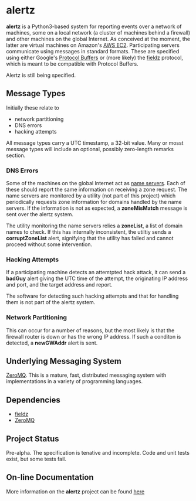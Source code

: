 # alertz

**alertz** is a Python3-based system for reporting events over a
network of machines, some on a local network (a cluster of machines
behind a firewall) and other machines on the global Internet.  As
conceived at the moment, the latter are virtual machines on Amazon's
[AWS EC2](http://aws.amazon.com/ec2).  Participating servers communicate
using messages in standard formats.  These are specified using either
Google's
[Protocol Buffers](http://developers.google.com/protocol-buffers)
or (more likely) the
[fieldz](https://jddixon.github.io/fieldz)
protocol, which is meant to be compatible with Protocol Buffers.

Alertz is still being specified.

## Message Types

Initially these relate to

* network partitioning
* DNS errors
* hacking attempts

All message types carry a UTC timestamp, a 32-bit value.  Many or mosst
message types will include an optional, possibly zero-length remarks
section.

### DNS Errors

Some of the machines on the global Internet act as
[name servers](https://en.wikipedia.org/wiki/Name_server).
Each of these should report the same information on receiving a
zone request.  The name servers are monitored by a utility (not part of
this project) which periodically requests zone information for domains
handled by the name servers.  If the information is not as expected,
a **zoneMisMatch** message is sent over the alertz system.

The utility monitoring the name servers relies a **zoneList**, a list
of domain names to check.  If this has internally inconsistent, the
utiltiy sends a **corruptZoneList** alert, signifying that the utility
has failed and cannot proceed without some intervention.

### Hacking Attempts

If a participating machine detects an attemtpted hack attack, it can
send a **badGuy** alert giving the UTC time of the attempt, the
originating IP address and port, and the target address and report.

The software for detecting such hacking attempts and that for handling them
is not part of the alertz system.

### Network Partitioning

This can occur for a number of reasons, but the most likely is that
the firewall router is down or has the wrong IP address.  If such a
conditon is detected, a **newGWAddr** alert is sent.

## Underlying Messaging System

[ZeroMQ](http://zeromq.org).  This is a mature, fast, distributed
messaging system with implementations in a variety of programming
languages.

## Dependencies

* [fieldz](https://jddixon.github.io/fieldz)
* [ZeroMQ](http://zeromq.org)

## Project Status

Pre-alpha.  The specification is tenative and incomplete.  Code and unit
tests exist, but some tests fail.

## On-line Documentation

More information on the **alertz** project can be found
[here](https://jddixon.github.io/alertz)
